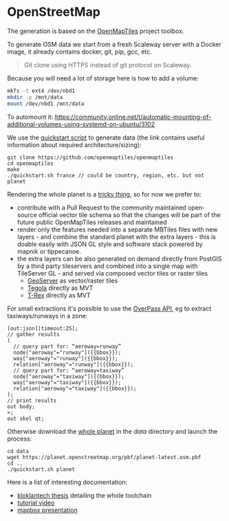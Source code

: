 # OpenStreetMap

The generation is based on the [OpenMapTiles](https://github.com/openmaptiles/openmaptiles) project toolbox.

To generate OSM data we start from a fresh Scaleway server with a Docker image, it already contains docker, git, pip, gcc, etc.

> Git clone using HTTPS instead of git protocol on Scaleway.

Because you will need a lot of storage here is how to add a volume:
``` bash
mkfs -t ext4 /dev/nbd1
mkdir -p /mnt/data
mount /dev/nbd1 /mnt/data
```
To automount it: https://community.online.net/t/automatic-mounting-of-additional-volumes-using-systemd-on-ubuntu/3102

We use the [quickstart script](https://github.com/openmaptiles/openmaptiles/blob/master/QUICKSTART.md) to generate data (the link contains useful information about required architecture/sizing):
```
git clone https://github.com/openmaptiles/openmaptiles
cd openmaptiles
make
./quickstart.sh france // could be country, region, etc. but not planet
```

Rendering the whole planet is a [tricky thing](https://github.com/openmaptiles/openmaptiles/issues/242), so for now we prefer to:
* contribute with a Pull Request to the community maintained open-source official vector tile schema so that the changes will be part of the future public OpenMapTiles releases and maintained
* render only the features needed into a separate MBTiles files with new layers - and combine the standard planet with the extra layers - this is doable easily with JSON GL style and software stack powered by mapnik or tippecanoe.
* the extra layers can be also generated on demand directly from PostGIS by a third party tileservers and combined into a single map with TileServer GL - and served via composed vector tiles or raster tiles
  * [GeoServer](http://geoserver.org/) as vector/raster tiles
  * [Tegola](https://github.com/terranodo/tegola) directly as MVT
  * [T-Rex](https://github.com/t-rex-tileserver/t-rex) directly as MVT

For small extractions it's possible to use the [OverPass API](http://overpass-turbo.eu/), eg to extract taxiways/runways in a zone:
```
[out:json][timeout:25];
// gather results
(
  // query part for: “aeroway=runway”
  node["aeroway"="runway"]({{bbox}});
  way["aeroway"="runway"]({{bbox}});
  relation["aeroway"="runway"]({{bbox}});
  // query part for: “aeroway=taxiway”
  node["aeroway"="taxiway"]({{bbox}});
  way["aeroway"="taxiway"]({{bbox}});
  relation["aeroway"="taxiway"]({{bbox}});
);
// print results
out body;
>;
out skel qt;
```

Otherwise download the [whole planet](https://planet.openstreetmap.org/pbf/) in the *data* directory and launch the process:
```
cd data
wget https://planet.openstreetmap.org/pbf/planet-latest.osm.pbf
cd ..
./quickstart.sh planet
```

Here is a list of interesting documentation:
* [kloklantech thesis](./Updatable%20Vector%20Tiles%20from%20OpenStreetMap.pdf) detailing the whole toolchain
* [tutorial video](http://fuzzytolerance.info/blog/2017/04/25/Generating-your-own-OpenMapTiles/)
* [mapbox presentation](https://www.youtube.com/watch?v=D7mmXonFIqA&feature=youtu.be)
